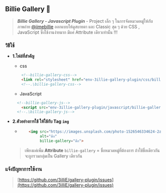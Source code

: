 ## Billie Gallery 📸

> ***Billie Gallery - Javascript Plugin*** - Project เล็ก ๆ
> ในการจัดหมวดหมู่ให้กับภาพถ่าย [@jimebillie](https://github.com/jimebillie) ออกแบบให้ดูสบายตา และ Classic สุด ๆ
> ด้วย
> CSS , JavaScript ซึ่งใช้งานง่ายมาก มีแค่ Attribute เดียวเท่านั้น !!!

### วิธีใช้

* **1.ไฟล์ที่สำคัญ**
    * css
    ```html
        <!--billie-gallery-css-->
        <link rel="stylesheet" href="env-3illie-gallery-plugin/css/billie-gallery.css">
        <!--.\billie-gallery-css-->
    ``` 
    * JavaScript
    ```html
      <!--billie-gallery-js-->
        <script src="env-3illie-gallery-plugin/javascript/billie-gallery.js"></script>
      <!--.\billie-gallery-js-->
    ```
* **2.ตัวอย่างการใช้ ให้ใช้กับ Tag `img`**

  * ```html
        <img src="https://images.unsplash.com/photo-1526546334624-2afe5b01088d?ixlib=rb-4.0.3&ixid=M3wxMjA3fDB8MHxwaG90by1wYWdlfHx8fGVufDB8fHx8fA%3D%3D&auto=format&fit=crop&w=1899&q=80"
             alt="ตึก" 
             billie-gallery="ตึก">
    ```
  > เพียงแค่เพิ่ม **Attribute** `billie-gallery` = ชื่อหมวดหมู่ที่ต้องการ ถ้าใช้ชื่อเดียวกัน จะถูกรวมกลุ่มเป็น Gallery เดียวกัน

### แจ้งปัญหาการใช้งาน
> [https://github.com/3illiE/gallery-plugin/issues](https://github.com/3illiE/gallery-plugin/issues)
